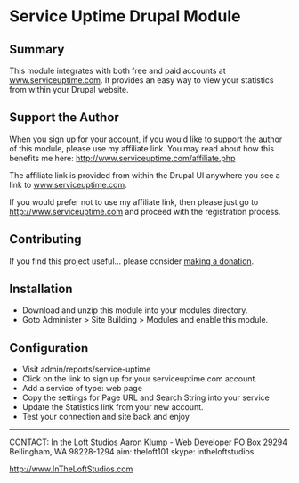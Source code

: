 # Service Uptime Drupal Module

## Summary

This module integrates with both free and paid accounts at
www.serviceuptime.com. It provides an easy way to view your statistics from
within your Drupal website.

## Support the Author

When you sign up for your account, if you would like to support the author
of this module, please use my affiliate link. You may read about how this
benefits me here: http://www.serviceuptime.com/affiliate.php

The affiliate link is provided from within the Drupal UI anywhere you see a link
to www.serviceuptime.com.

If you would prefer not to use my affiliate link, then please just go to
http://www.serviceuptime.com and proceed with the registration process.

## Contributing

If you find this project useful... please consider [making a donation](https://www.paypal.com/cgi-bin/webscr?cmd=_s-xclick&hosted_button_id=4E5KZHDQCEUV8&item_name=Gratitude%20for%20aklump%2Fservice_uptime).

## Installation

* Download and unzip this module into your modules directory.
* Goto Administer > Site Building > Modules and enable this module.

## Configuration

* Visit admin/reports/service-uptime
* Click on the link to sign up for your serviceuptime.com account.
* Add a service of type: web page
* Copy the settings for Page URL and Search String into your service
* Update the Statistics link from your new account.
* Test your connection and site back and enjoy

--------------------------------------------------------
CONTACT:
In the Loft Studios
Aaron Klump - Web Developer
PO Box 29294 Bellingham, WA 98228-1294
aim: theloft101
skype: intheloftstudios

http://www.InTheLoftStudios.com
